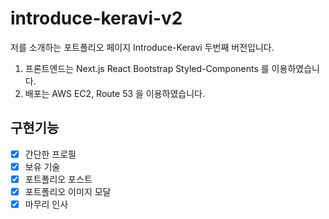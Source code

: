 # introduce-keravi-v2
저를 소개하는 포트폴리오 페이지 Introduce-Keravi 두번째 버전입니다.

1. 프론트엔드는 Next.js React Bootstrap Styled-Components 를 이용하였습니다.
2. 배포는 AWS EC2, Route 53 을 이용하였습니다.

## 구현기능
- [X] 간단한 프로필
- [X] 보유 기술
- [X] 포트폴리오 포스트
- [X] 포트폴리오 이미지 모달
- [X] 마무리 인사
